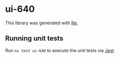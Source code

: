 # ui-640

This library was generated with [Nx](https://nx.dev).

## Running unit tests

Run `nx test ui-640` to execute the unit tests via [Jest](https://jestjs.io).
